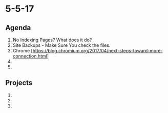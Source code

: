 # 5-5-17 

## Agenda 
1. No Indexing Pages? What does it do?
2. Site Backups - Make Sure You check the files. 
3. Chrome [https://blog.chromium.org/2017/04/next-steps-toward-more-connection.html]
4.
5.

## Projects 
1. 
2.
3.
